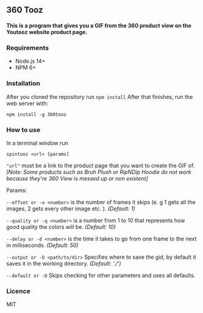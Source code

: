 ## 360 Tooz

#### This is a program that gives you a GIF from the 360 product view on the Youtooz website product page.

### Requirements
 - Node.js 14+
 - NPM 6+
### Installation

After you cloned the repository run `npm install`
After that finishes, run the web server with:

```
npm install -g 360tooz
```

### How to use
In a terminal window run
```
spintooz <url> [params]
```

`"url"` must be a link to the product page that you want to create the GIF of. 
*[Note: Some products such as Bruh Plush or RipNDip Hoodie do not work because they're 360 View is messed up or non existent]*

Params:

`--offset or -o <number>` is the number of frames it skips (e. g 1 gets all the images, 2 gets every other image etc. ). *(Default: 1)*

`--quality or -q <number>` is a number from 1 to 10 that represents how good quality the colors will be. *(Default: 10)*

`--delay or -d <number>` is the time it takes to go from one frame to the next in milliseconds. *(Default: 50)*

`--output or -O <path/to/dir>` Specifies where to save the gid, by default it saves it in the working directory. *(Default: './')*

`--default or -D` Skips checking for other parameters and uses all defaults.

### Licence
MIT
